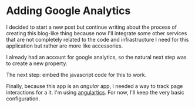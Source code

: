 Adding Google Analytics
=======================

I decided to start a new post but continue writing about the process of creating this blog-like thing because now I'll
integrate some other services that are not completely related to the code and infrastructure I need for this application
but rather are more like accessories.
  
I already had an account for google analytics, so the natural next step was to create a new property.
  
The next step: embed the javascript code for this to work.

Finally, because this app is an _angular_ app, I needed a way to track page interactions for a it. I'm using
[angulartics](http://luisfarzati.github.io/angulartics/). For now, I'll keep the very basic configuration.